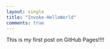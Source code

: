```yaml
---
layout: single
title: "Invoke-HelloWorld"
comments: true
---
```


This is my first post on GitHub Pages!!!!